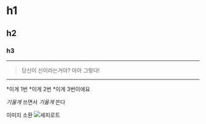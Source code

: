 <!-- 주석임 -->

<!-- h1 ~ h6 -->
# h1
## h2
### h3
<!-- 페이지줄 -->
---
>당신이 신이라는거야?
>아아 그렇다!
---

*이게 1번
*이게 2번
*이게 3번이에요


*기울게* 쓰면서 *_기울게_* 쓴다

이미지 소환
![세피로트](https://ww.namu.la/s/40b97188be5a877dbbb1f7297788dd83b28dab878d3085484377058f9cfa8a8d263fb4cfe1e149deb347c8b8bdc95b2e4d7ff4d20b5cbdd7dee0a51d5dab3ea8debcbdae8dfcdfdf97a23c4d6599354cb1fe15e8b915f72b946fb09b5f7d09c380f32bca697b50ebf7ac93a6228bb464 "툴팁 메시지. 이 부분은 생략해도 됩니다.")